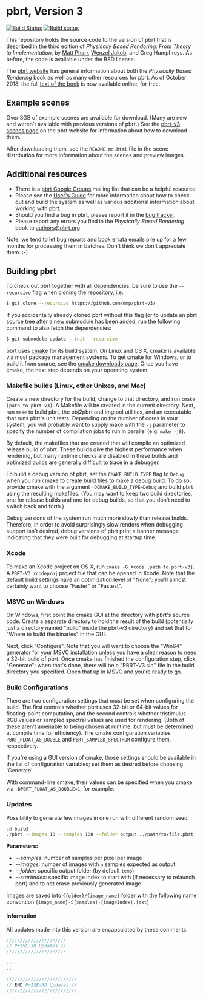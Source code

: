 pbrt, Version 3
===============

[![Build Status](https://travis-ci.org/mmp/pbrt-v3.svg?branch=master)](https://travis-ci.org/mmp/pbrt-v3)
[![Build status](https://ci.appveyor.com/api/projects/status/mlm9g91ejxlcn67s/branch/master?svg=true)](https://ci.appveyor.com/project/mmp/pbrt-v3/branch/master)

This repository holds the source code to the version of pbrt that is
described in the third edition of *Physically Based Rendering: From
Theory to Implementation*, by [Matt Pharr](http://pharr.org/matt), [Wenzel
Jakob](http://www.mitsuba-renderer.org/~wenzel/), and Greg Humphreys.  As
before, the code is available under the BSD license.

The [pbrt website](http://pbrt.org) has general information about both the
*Physically Based Rendering* book as well as many other resources for pbrt.
As of October 2018, the full [text of the book](http://www.pbr-book.org) is
now available online, for free.

Example scenes
--------------

Over 8GB of example scenes are available for download. (Many are new and
weren't available with previous versions of pbrt.)  See the [pbrt-v3 scenes
page](http://pbrt.org/scenes-v3.html) on the pbrt website for information
about how to download them.

After downloading them, see the `README.md.html` file in the scene
distribution for more information about the scenes and preview images.

Additional resources
--------------------

* There is a [pbrt Google
  Groups](https://groups.google.com/forum/#!forum/pbrt) mailing list that can
  be a helpful resource.
* Please see the [User's Guide](http://pbrt.org/users-guide.html) for more
  information about how to check out and build the system as well as various
  additional information about working with pbrt.
* Should you find a bug in pbrt, please report it in the [bug
  tracker](https://github.com/mmp/pbrt-v3/issues).
* Please report any errors you find in the *Physically Based Rendering*
  book to authors@pbrt.org.

Note: we tend to let bug reports and book errata emails pile up for a few
months for processing them in batches. Don't think we don't appreciate
them. :-)

Building pbrt
-------------

To check out pbrt together with all dependencies, be sure to use the
`--recursive` flag when cloning the repository, i.e.
```bash
$ git clone --recursive https://github.com/mmp/pbrt-v3/
```
If you accidentally already cloned pbrt without this flag (or to update an
pbrt source tree after a new submodule has been added, run the following
command to also fetch the dependencies:
```bash
$ git submodule update --init --recursive
```

pbrt uses [cmake](http://www.cmake.org/) for its build system.  On Linux
and OS X, cmake is available via most package management systems.  To get
cmake for Windows, or to build it from source, see the [cmake downloads
page](http://www.cmake.org/download/).  Once you have cmake, the next step
depends on your operating system.

### Makefile builds (Linux, other Unixes, and Mac) ###

Create a new directory for the build, change to that directory, and run
`cmake [path to pbrt-v3]`. A Makefile will be created in the current
directory.  Next, run `make` to build pbrt, the obj2pbrt and imgtool
utilities, and an executable that runs pbrt's unit tests.  Depending on the
number of cores in your system, you will probably want to supply make with
the `-j` parameter to specify the number of compilation jobs to run in
parallel (e.g. `make -j8`).

By default, the makefiles that are created that will compile an optimized
release build of pbrt. These builds give the highest performance when
rendering, but many runtime checks are disabled in these builds and
optimized builds are generally difficult to trace in a debugger.

To build a debug version of pbrt, set the `CMAKE_BUILD_TYPE` flag to
`Debug` when you run cmake to create build files to make a debug build.  To
do so, provide cmake with the argument `-DCMAKE_BUILD_TYPE=Debug` and build
pbrt using the resulting makefiles. (You may want to keep two build
directories, one for release builds and one for debug builds, so that you
don't need to switch back and forth.)

Debug versions of the system run much more slowly than release
builds. Therefore, in order to avoid surprisingly slow renders when
debugging support isn't desired, debug versions of pbrt print a banner
message indicating that they were built for debugging at startup time.

### Xcode ###

To make an Xcode project on OS X, run `cmake -G Xcode [path to pbrt-v3]`.
A `PBRT-V3.xcodeproj` project file that can be opened in Xcode.  Note that
the default build settings have an optimization level of "None"; you'll
almost certainly want to choose "Faster" or "Fastest".

### MSVC on Windows ###

On Windows, first point the cmake GUI at the directory with pbrt's source
code.  Create a separate directory to hold the result of the build
(potentially just a directory named "build" inside the pbrt-v3 directory)
and set that for "Where to build the binaries" in the GUI.

Next, click "Configure".  Note that you will want to choose the "Win64"
generator for your MSVC installation unless you have a clear reason to need
a 32-bit build of pbrt.  Once cmake has finished the configuration step,
click "Generate"; when that's done, there will be a "PBRT-V3.sln" file in
the build directory you specified. Open that up in MSVC and you're ready to
go.

### Build Configurations ###

There are two configuration settings that must be set when configuring the
build. The first controls whether pbrt uses 32-bit or 64-bit values for
floating-point computation, and the second controls whether tristimulus RGB
values or sampled spectral values are used for rendering.  (Both of these
aren't amenable to being chosen at runtime, but must be determined at
compile time for efficiency).  The cmake configuration variables
`PBRT_FLOAT_AS_DOUBLE` and `PBRT_SAMPLED_SPECTRUM` configure them,
respectively.

If you're using a GUI version of cmake, those settings should be available
in the list of configuration variables; set them as desired before choosing
'Generate'.

With command-line cmake, their values can be specified when you cmake via
`-DPBRT_FLOAT_AS_DOUBLE=1`, for example.


### Updates

Possibility to generate few images in one run with different random seed. 

```sh
cd build
./pbrt --images 10 --samples 100 --folder output ../path/to/file.pbrt
```

**Parameters:**
- *--samples*: number of samples per pixel per image
- *--images*: number of images with `n` samples expected as output
- *--folder*: specific output folder (by default `temp`)
- *--startindex*: specific image index to start with (if necessary to relaunch pbrt) and to not erase previously generated image

Images are saved into `{folder}/{image_name}` folder with the following name convention `{image_name}-S{samples}-{imageIndex}.{ext}`

#### Information

All updates made into this version are encapsulated by these comments:
```cpp
//////////////////////
// PrISE-3D Updates //
//////////////////////

...
...

//////////////////////////
// END PrISE-3D Updates //
//////////////////////////
```